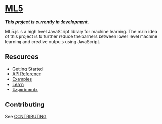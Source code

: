 # [ML5](https://itpnyu.github.io/ml5/)

**_This project is currently in development._**

ML5.js is a high level JavaScript library for machine learning. The main idea of this project is to further reduce the barriers between lower level machine learning and creative outputs using JavaScript.

## Resources

- [Getting Started](https://itpnyu.github.io/ml5/docs/getting-started.html)
- [API Reference](https://itpnyu.github.io/ml5/docs/imagenet.html)
- [Examples](https://itpnyu.github.io/ml5/docs/simple-image-classification-example.html)
- [Learn](https://itpnyu.github.io/ml5/docs/glossary-statistics.html)
- [Experiments](https://itpnyu.github.io/ml5/en/experiments.html)

## Contributing

See [CONTRIBUTING](CONTRIBUTING.md)








